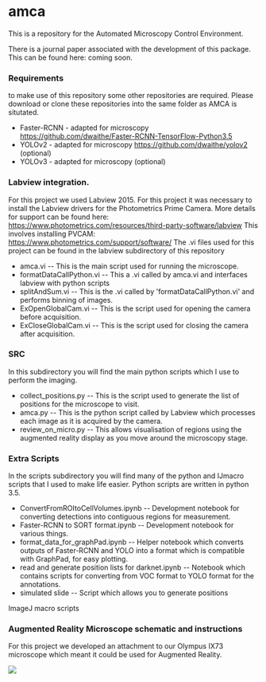 # amca
This is a repository for the Automated Microscopy Control Environment.

There is a journal paper associated with the development of this package. This can be found here:
coming soon.


### Requirements
to make use of this repository some other repositories are required. Please download or clone these repositories into the same folder as AMCA is situtated.
- Faster-RCNN - adapted for microscopy https://github.com/dwaithe/Faster-RCNN-TensorFlow-Python3.5
- YOLOv2 - adapted for microscopy https://github.com/dwaithe/yolov2 (optional)
- YOLOv3 - adapted for microscopy (optional)



### Labview integration. 
For this project we used Labview 2015. 
For this project it was necessary to install the Labview drivers for the Photometrics Prime Camera.
More details for support can be found here: https://www.photometrics.com/resources/third-party-software/labview
This involves installing PVCAM: https://www.photometrics.com/support/software/
The .vi files used for this project can be found in the labview subdirectory of this repository
- amca.vi -- This is the main script used for running the microscope.
- formatDataCallPython.vi -- This a .vi called by amca.vi and interfaces labview with python scripts
- splitAndSum.vi -- This is the .vi called by 'formatDataCallPython.vi' and performs binning of images.
- ExOpenGlobalCam.vi -- This is the script used for opening the camera before acquisition.
- ExCloseGlobalCam.vi -- This is the script used for closing the camera after acquisition.


### SRC
In this subdirectory you will find the main python scripts which I use to perform the imaging.
- collect_positions.py -- This is the script used to generate the list of positions for the microscope to visit.
- amca.py -- This is the python script called by Labview which processes each image as it is acquired by the camera.
- review_on_micro.py -- This allows visualisation of regions using the augmented reality display as you move around the microscopy stage.


### Extra Scripts
In the scripts subdirectory you will find many of the python and IJmacro scripts that I used to make life easier.
Python scripts are written in python 3.5.

- ConvertFromROItoCellVolumes.ipynb -- Development notebook for converting detections into contiguous regions for measurement.
- Faster-RCNN to SORT format.ipynb -- Development notebook for various things.
- format_data_for_graphPad.ipynb -- Helper notebook which converts outputs of Faster-RCNN and YOLO into a format which is compatible with GraphPad, for easy plotting.
- read and generate position lists for darknet.ipynb -- Notebook which contains scripts for converting from VOC format to YOLO format for the annotations.
- simulated slide -- Script which allows you to generate positions 

ImageJ macro scripts


### Augmented Reality Microscope schematic and instructions
For this project we developed an attachment to our Olympus IX73 microscope which meant it could be used for Augmented Reality.

![](augmented_reality_microscope/gif_augmented_reality.gif)


